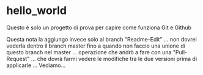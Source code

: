 # hello_world
Questo è solo un progetto di prova per capire come funziona Git e Github

Questa nota la aggiungo invece solo al branch "Readme-Edit" ... non dovrei vederla dentro il branch master fino a quando non faccio una unione di questo branch nel master ... operazione che andrò a fare con una "Pull-Request" ... che dovrà farmi vedere le modifiche tra le due versioni prima di applicarle ... Vediamo...
